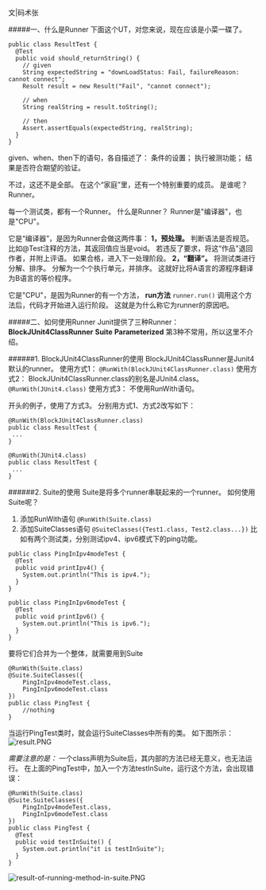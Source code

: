 文|码术张

#####一、什么是Runner
下面这个UT，对您来说，现在应该是小菜一碟了。

```
public class ResultTest {
  @Test
  public void should_returnString() {
    // given
    String expectedString = "downLoadStatus: Fail, failureReason: cannot connect";
    Result result = new Result("Fail", "cannot connect");

    // when
    String realString = result.toString();

    // then
    Assert.assertEquals(expectedString, realString);
  }
}
```
given、when、then下的语句，各自描述了：
条件的设置；
执行被测功能；
结果是否符合期望的验证。

不过，这还不是全部。
在这个“家庭”里，还有一个特别重要的成员。
是谁呢？
Runner。

每一个测试类，都有一个Runner。
什么是Runner？
Runner是"编译器"，也是"CPU"。

它是“编译器”，是因为Runner会做这两件事：
**1，预处理。**
判断语法是否规范。
比如@Test注释的方法，其返回值应当是void。
若违反了要求，将这“作品"退回作者，并附上评语。
如果合格，进入下一处理阶段。
**2，“翻译”。**
将测试类进行分解、排序。
分解为一个个执行单元，并排序。
这就好比将A语言的源程序翻译为B语言的等价程序。

它是"CPU"，是因为Runner的有一个方法，
**run方法**
`runner.run()`
调用这个方法后，代码才开始进入运行阶段。
这就是为什么称它为runner的原因吧。

#####二、如何使用Runner
Junit提供了三种Runner：
**BlockJUnit4ClassRunner**
**Suite**
**Parameterized**
第3种不常用，所以这里不介绍。

######1. BlockJUnit4ClassRunner的使用
   BlockJUnit4ClassRunner是Junit4默认的runner。
   使用方式1：
   `@RunWith(BlockJUnit4ClassRunner.class)`
   使用方式2：
   BlockJUnit4ClassRunner.class的别名是JUnit4.class。
   `@RunWith(JUnit4.class)`
   使用方式3：
   不使用RunWith语句。

开头的例子，使用了方式3。
分别用方式1、方式2改写如下：

```   
@RunWith(BlockJUnit4ClassRunner.class)
public class ResultTest {
 ...
}
```
```   
@RunWith(JUnit4.class)
public class ResultTest {
 ...
}
```

######2. Suite的使用
   Suite是将多个runner串联起来的一个runner。
   如何使用Suite呢？

1. 添加RunWith语句
`@RunWith(Suite.class)`
2. 添加SuiteClasses语句
  `@SuiteClasses({Test1.class, Test2.class...})`
比如有两个测试类，分别测试ipv4、ipv6模式下的ping功能。 
```
public class PingInIpv4modeTest {
  @Test
  public void printIpv4() {
    System.out.println("This is ipv4.");
  }
}
```

```
public class PingInIpv6modeTest {
  @Test
  public void printIpv6() {
    System.out.println("This is ipv6.");
  }
}
```
要将它们合并为一个整体，就需要用到Suite
```
@RunWith(Suite.class)
@Suite.SuiteClasses({
    PingInIpv4modeTest.class,
    PingInIpv6modeTest.class
})
public class PingTest {
	//nothing
}
```
当运行PingTest类时，就会运行SuiteClasses中所有的类。
如下图所示：
![result.PNG](https://upload-images.jianshu.io/upload_images/8093186-55e240278ae6a289.PNG?imageMogr2/auto-orient/strip%7CimageView2/2/w/1240)




*需要注意的是：*
一个class声明为Suite后，其内部的方法已经无意义，也无法运行。
在上面的PingTest中，加入一个方法testInSuite，运行这个方法，会出现错误：
```
@RunWith(Suite.class)
@Suite.SuiteClasses({
    PingInIpv4modeTest.class,
    PingInIpv6modeTest.class
})
public class PingTest {
  @Test
  public void testInSuite() {
    System.out.println("it is testInSuite");
  }
}
```
![result-of-running-method-in-suite.PNG](https://upload-images.jianshu.io/upload_images/8093186-be1c482b1dfb2988.PNG?imageMogr2/auto-orient/strip%7CimageView2/2/w/1240)








